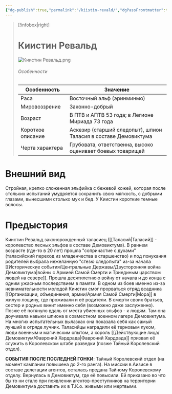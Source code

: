 ```yaml
---
{"dg-publish":true,"permalink":"/kiistin-revald/","dgPassFrontmatter":true}
---
```


> [!infobox|right]
> # Киистин Ревальд
> ![Киистин Ревальд.png](/img/user/%D0%9A%D0%B8%D0%B8%D1%81%D1%82%D0%B8%D0%BD%20%D0%A0%D0%B5%D0%B2%D0%B0%D0%BB%D1%8C%D0%B4.png)
> ###### Особенности
> | Особенность | Значение |
> | ---- | ---- |
> | Раса | Восточный эльф (эринминмо)|
> | Мировоззрение | Законно-добрый |
> | Возраст | В ПТВ и АПТВ 53 года; в Легионе Мириада 73 года |
> | Короткое описание |Аскезир (старший следопыт), шпион Таласия в составе Демовиктума|
> | Черта характера | Грубовата, ответственна, высоко оценивает боевых товарищей|

# Внешний вид

Стройная, крепко сложенная эльфийка с бежевой кожей, которая после стольких испытаний умудряется сохранить свою мягкость, с добрыми глазами, вынесшими столько мук и бед. У Киистин короткие темные волосы.

# Предыстория

Киистин Ревальд законорожденный таласиец ([[Таласий\|Таласий]] - королевство лесных эльфов в составе Демовиктума). В раннем возрасте (где-то в 20 лет) прошла "сопричастие с духами" (таласийский переход из младенчества в старшенство) и под понукания родителей выбрала нежеланную "стезю следопыта" из-за начала [[Исторические события/Центральные Державы/Двусторонняя война Демовиктума\|войны с Армией Самой Смерти и Триединым царством людей на севере]]. Прошла десятилетнюю войну от начала и до конца с одним ужасным последствием в памяти. В одном из боев именно из-за невнимательности молодой Киистин смог прорваться отряд всадника [[Организации, объединения, армии/Армия Самой Смерти\|Мора]] в жилую лощину, где проживали и её родители. В смерти своих братьев, сестер и родных винит именно себя (возможно даже заслуженно).
Позже её потянуло вдаль от места убиенных эльфов - к людям. Там она доучивала навыки шпиона в совместном военном лагере Демовиктума. На многих испытательных вылазках она показала себя как самый лучший в отряде лучник. 
Таласийцы наградили её терновым луком, люди военным и магическим опытом, а король [[Действующие лица/Демовиктум/Фавроний Хардрада\|Фавроний Хардрада]] призвал её служить в Королевском штабе разведки (позже Тайный Королевский отдел).

**СОБЫТИЯ ПОСЛЕ ПОСЛЕДНЕЙ ГОНКИ**:
Тайный Королевский отдел (на момент кампании повышена до 2-го ранга). На миссии в Аизисе в составе делегации агентов, осталась предана Тайному Королевскому отделу. Вернулась в Демовиктум, где её повысили.
Ей приказано во что бы то ни стало при появлении агентов-преступников на территории Демовиктума доставить их в Т.К.о. живыми или мертвыми.